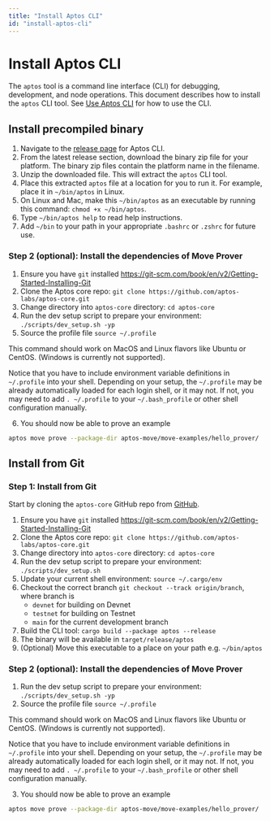 ```yaml
---
title: "Install Aptos CLI"
id: "install-aptos-cli"
---
```


# Install Aptos CLI

The `aptos` tool is a command line interface (CLI) for debugging, development, and node operations. This document describes how to install the `aptos` CLI tool. See [Use Aptos CLI](use-aptos-cli) for how to use the CLI.

## Install precompiled binary

1. Navigate to the [release page](https://github.com/aptos-labs/aptos-core/releases?q=cli&expanded=true) for Aptos CLI.
2. From the latest release section, download the binary zip file for your platform. The binary zip files contain the platform name in the filename.
3. Unzip the downloaded file. This will extract the `aptos` CLI tool.
4. Place this extracted `aptos` file at a location for you to run it. For example, place it in `~/bin/aptos` in Linux.
5. On Linux and Mac, make this `~/bin/aptos` as an executable by running this command: `chmod +x ~/bin/aptos`.
6. Type `~/bin/aptos help` to read help instructions.
7. Add `~/bin` to your path in your appropriate `.bashrc` or `.zshrc` for future use.

### Step 2 (optional): Install the dependencies of Move Prover

1. Ensure you have `git` installed https://git-scm.com/book/en/v2/Getting-Started-Installing-Git
2. Clone the Aptos core repo:  `git clone https://github.com/aptos-labs/aptos-core.git`
3. Change directory into `aptos-core` directory: `cd aptos-core`
4. Run the dev setup script to prepare your environment: `./scripts/dev_setup.sh -yp`
5. Source the profile file `source ~/.profile`

This command should work on MacOS and Linux flavors like Ubuntu or CentOS. (Windows is currently not supported).

Notice that you have to include environment variable definitions in `~/.profile` into your shell. Depending on your
setup, the  `~/.profile` may be already automatically loaded for each login shell, or it may not. If not, you may
need to add `. ~/.profile` to your `~/.bash_profile` or other shell configuration manually.

6. You should now be able to prove an example
```bash
aptos move prove --package-dir aptos-move/move-examples/hello_prover/
```

## Install from Git
### Step 1: Install from Git

Start by cloning the `aptos-core` GitHub repo from [GitHub](https://github.com/aptos-labs/aptos-core).

1. Ensure you have `git` installed https://git-scm.com/book/en/v2/Getting-Started-Installing-Git
2. Clone the Aptos core repo:  `git clone https://github.com/aptos-labs/aptos-core.git`
3. Change directory into `aptos-core` directory: `cd aptos-core`
4. Run the dev setup script to prepare your environment: `./scripts/dev_setup.sh`
5. Update your current shell environment: `source ~/.cargo/env`
6. Checkout the correct branch `git checkout --track origin/branch`, where branch is
    - `devnet` for building on Devnet
    - `testnet` for building on Testnet
    - `main` for the current development branch
7. Build the CLI tool: `cargo build --package aptos --release`
8. The binary will be available in `target/release/aptos`
9. (Optional) Move this executable to a place on your path e.g. `~/bin/aptos`

### Step 2 (optional): Install the dependencies of Move Prover

1. Run the dev setup script to prepare your environment: `./scripts/dev_setup.sh -yp`
2. Source the profile file `source ~/.profile`

This command should work on MacOS and Linux flavors like Ubuntu or CentOS. (Windows is currently not supported).

Notice that you have to include environment variable definitions in `~/.profile` into your shell. Depending on your
setup, the  `~/.profile` may be already automatically loaded for each login shell, or it may not. If not, you may
need to add `. ~/.profile` to your `~/.bash_profile` or other shell configuration manually.

3. You should now be able to prove an example
```bash
aptos move prove --package-dir aptos-move/move-examples/hello_prover/
```